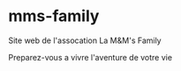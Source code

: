 # mms-family
Site web de l'assocation La M&amp;M's Family

Preparez-vous a vivre l'aventure de votre vie
